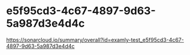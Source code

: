 # e5f95cd3-4c67-4897-9d63-5a987d3e4d4c
https://sonarcloud.io/summary/overall?id=examly-test_e5f95cd3-4c67-4897-9d63-5a987d3e4d4c
